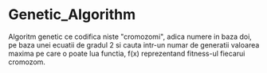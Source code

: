 # Genetic_Algorithm
Algoritm genetic ce codifica niste "cromozomi", adica numere in baza doi, pe baza unei ecuatii de gradul 2 si cauta intr-un numar de generatii valoarea maxima pe care o poate lua functia, f(x) reprezentand fitness-ul fiecarui cromozom.
